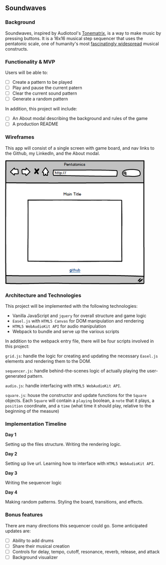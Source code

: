 ## Soundwaves

### Background  

Soundwaves, inspired by Audiotool's [Tonematrix](http://www.tonematrix.audiotool.com), is a way to make music by pressing buttons. It is a 16x16 musical step sequencer that uses the pentatonic scale, one of humanity's most [fascinatingly widespread](https://www.youtube.com/watch?v=ne6tB2KiZuk) musical constructs.

### Functionality & MVP  

Users will be able to:

- [ ] Create a pattern to be played
- [ ] Play and pause the current patern
- [ ] Clear the current sound pattern
- [ ] Generate a random pattern

In addition, this project will include:

- [ ] An About modal describing the background and rules of the game
- [ ] A production README

### Wireframes

This app will consist of a single screen with game board, and nav links to the Github, my LinkedIn,
and the About modal.  

![wireframes](Wireframes/Main.png)

### Architecture and Technologies

This project will be implemented with the following technologies:

- Vanilla JavaScript and `jquery` for overall structure and game logic
- `Easel.js` with `HTML5 Canvas` for DOM manipulation and rendering
- `HTML5 WebAudioKit API` for audio manipulation
- Webpack to bundle and serve up the various scripts

In addition to the webpack entry file, there will be four scripts involved in this project:

`grid.js`: handle the logic for creating and updating the necessary `Easel.js` elements and rendering them to the DOM.

`sequencer.js`: handle behind-the-scenes logic of actually playing the user-generated pattern.

`audio.js`: handle interfacing with `HTML5 WebAudioKit API`.

`square.js`: house the constructor and update functions for the `Square` objects.  Each `Square` will contain a `playing` boolean, a `note` that it plays, a `position` coordinate, and a `time` (what time it should play, relative to the beginning of the measure)


### Implementation Timeline

**Day 1**

Setting up the files structure. Writing the rendering logic.

**Day 2**

Setting up live url. Learning how to interface with `HTML5 WebAudioKit API`.

**Day 3**

Writing the sequencer logic


**Day 4**

Making random patterns. Styling the board, transitions, and effects.


### Bonus features

There are many directions this sequencer could go.  Some anticipated updates are:

- [ ] Ability to add drums
- [ ] Share their musical creation
- [ ] Controls for delay, tempo, cutoff, resonance, reverb, release, and attack
- [ ] Background visualizer
